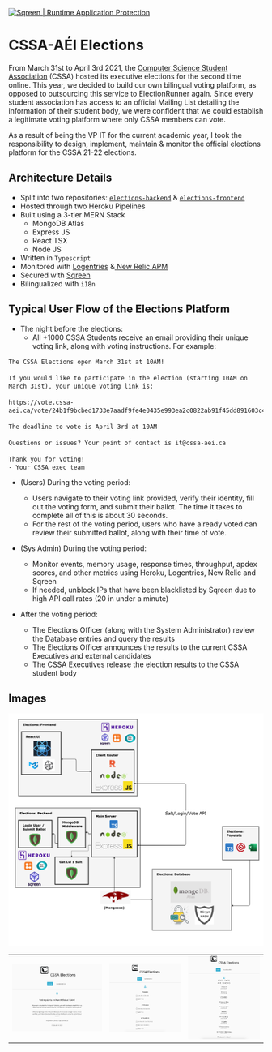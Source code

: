 <a title="Realtime application protection" href="https://www.sqreen.com/?utm_source=badge"><img style="width:109px;height:36px" src="https://s3-eu-west-1.amazonaws.com/sqreen-assets/badges/20171107/sqreen-dark-badge.svg" alt="Sqreen | Runtime Application Protection" /></a>

# CSSA-AÉI Elections

From March 31st to April 3rd 2021, the [Computer Science Student Association](https://www.cssa-aei.ca/about/) (CSSA) hosted its executive elections for the second time online. This year, we decided to build our own bilingual voting platform, as opposed to outsourcing this service to ElectionRunner again. Since every student association has access to an official Mailing List detailing the information of their student body, we were confident that we could establish a legitimate voting platform where only CSSA members can vote.

As a result of being the VP IT for the current academic year, I took the responsibility to design, implement, maintain & monitor the official elections platform for the CSSA 21-22 elections.

## Architecture Details

- Split into two repositories: [`elections-backend`](https://github.com/CSSA-AEI/elections-backend) & [`elections-frontend`](https://github.com/CSSA-AEI/elections-frontend)
- Hosted through two Heroku Pipelines
- Built using a 3-tier MERN Stack
  - MongoDB Atlas
  - Express JS
  - React TSX
  - Node JS
- Written in `Typescript`
- Monitored with [Logentries](https://docs.logentries.com/docs/get-set-up) &[ New Relic APM](https://docs.newrelic.com/docs/apm/#:~:text=With%20New%20Relic's%20Application%20Performance,(non%2Dweb%20apps).)
- Secured with [Sqreen](https://docs.sqreen.com/)
- Bilingualized with `i18n`

## Typical User Flow of the Elections Platform

* The night before the elections:
  - All +1000 CSSA Students receive an email providing their unique voting link, along with voting instructions. For example:

```
The CSSA Elections open March 31st at 10AM!

If you would like to participate in the election (starting 10AM on March 31st), your unique voting link is:

https://vote.cssa-aei.ca/vote/24b1f9bcbed1733e7aadf9fe4e0435e993ea2c0822ab91f45dd891603c4905b6

The deadline to vote is April 3rd at 10AM

Questions or issues? Your point of contact is it@cssa-aei.ca

Thank you for voting!
- Your CSSA exec team
```

* (Users) During the voting period: 
  - Users navigate to their voting link provided, verify their identity, fill out the voting form, and submit their ballot. The time it takes to complete all of this is about 30 seconds.
  - For the rest of the voting period, users who have already voted can review their submitted ballot, along with their time of vote.

* (Sys Admin) During the voting period:
  - Monitor events, memory usage, response times, throughput, apdex scores, and other metrics using Heroku, Logentries, New Relic and Sqreen
  - If needed, unblock IPs that have been blacklisted by Sqreen due to high API call rates (20 in under a minute)

* After the voting period:
  - The Elections Officer (along with the System Administrator) review the Database entries and query the results
  - The Elections Officer announces the results to the current CSSA Executives and external candidates
  - The CSSA Executives release the election results to the CSSA student body

## Images

<img src="./assets/stack.png"  width="800"/>

|                                                      |                                                    |                                                      |
| :---------------------------------------------------: | :------------------------------------------------: | :--------------------------------------------------: |
| <img src="./assets/landingPage_UI.png"  width="1000"/> | <img src="./assets/voteForm_UI.png"  width="800"/> | <img src="./assets/voteBallot_UI.png"  width="800"/> |
